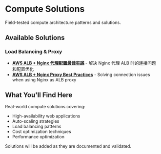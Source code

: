 # Compute Solutions

Field-tested compute architecture patterns and solutions.

## Available Solutions

### Load Balancing & Proxy
- **[AWS ALB + Nginx 代理配置最佳实践](alb-nginx-proxy-best-practices.md)** - 解决 Nginx 代理 ALB 时的连接问题和配置优化
- **[AWS ALB + Nginx Proxy Best Practices](alb-nginx-proxy-best-practices-en.md)** - Solving connection issues when using Nginx as ALB proxy

## What You'll Find Here

Real-world compute solutions covering:
- High-availability web applications
- Auto-scaling strategies
- Load balancing patterns
- Cost optimization techniques
- Performance optimization

Solutions will be added as they are documented and validated.
